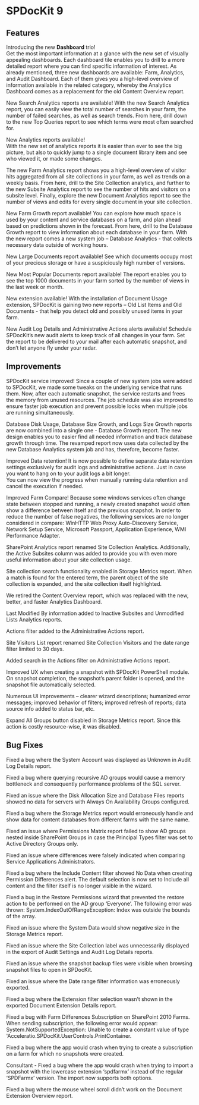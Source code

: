 # SPDocKit 9

## Features

Introducing the new **Dashboard** trio!  
Get the most important information at a glance with the new set of visually appealing dashboards. Each dashboard tile enables you to drill to a more detailed report where you can find specific information of interest. As already mentioned, three new dashboards are available: Farm, Analytics, and Audit Dashboard. Each of them gives you a high-level overview of information available in the related category, whereby the Analytics Dashboard comes as a replacement for the old Content Overview report.

New Search Analytics reports are available! With the new Search Analytics report, you can easily view the total number of searches in your farm, the number of failed searches, as well as search trends. From here, drill down to the new Top Queries report to see which terms were most often searched for.

New Analytics reports available!  
With the new set of analytics reports it is easier than ever to see the big picture, but also to quickly jump to a single document library item and see who viewed it, or made some changes.

The new Farm Analytics report shows you a high-level overview of visitor hits aggregated from all site collections in your farm, as well as trends on a weekly basis. From here, drill to the Site Collection analytics, and further to the new Subsite Analytics report to see the number of hits and visitors on a subsite level. Finally, explore the new Document Analytics report to see the number of views and edits for every single document in your site collection.

New Farm Growth report available! You can explore how much space is used by your content and service databases on a farm, and plan ahead based on predictions shown in the forecast. From here, drill to the Database Growth report to view information about each database in your farm. With the new report comes a new system job – Database Analytics - that collects necessary data outside of working hours.

New Large Documents report available! See which documents occupy most of your precious storage or have a suspiciously high number of versions.

New Most Popular Documents report available! The report enables you to see the top 1000 documents in your farm sorted by the number of views in the last week or month.

New extension available! With the installation of Document Usage extension, SPDocKit is gaining two new reports – Old List Items and Old Documents - that help you detect old and possibly unused items in your farm.

New Audit Log Details and Administrative Actions alerts available! Schedule SPDocKit’s new audit alerts to keep track of all changes in your farm. Set the report to be delivered to your mail after each automatic snapshot, and don’t let anyone fly under your radar.

## Improvements

SPDocKit service improved! Since a couple of new system jobs were added to SPDocKit, we made some tweaks on the underlying service that runs them. Now, after each automatic snapshot, the service restarts and frees the memory from unused resources. The job schedule was also improved to ensure faster job execution and prevent possible locks when multiple jobs are running simultaneously.

Database Disk Usage, Database Size Growth, and Logs Size Growth reports are now combined into a single one - Database Growth report. The new design enables you to easier find all needed information and track database growth through time. The revamped report now uses data collected by the new Database Analytics system job and has, therefore, become faster.

Improved Data retention! It is now possible to define separate data retention settings exclusively for audit logs and administrative actions. Just in case you want to hang on to your audit logs a bit longer.  
 You can now view the progress when manually running data retention and cancel the execution if needed.

Improved Farm Compare! Because some windows services often change state between stopped and running, a newly created snapshot would often show a difference between itself and the previous snapshot. In order to reduce the number of false negatives, the following services are no longer considered in compare: WinHTTP Web Proxy Auto-Discovery Service, Network Setup Service, Microsoft Passport, Application Experience, WMI Performance Adapter.

SharePoint Analytics report renamed Site Collection Analytics. Additionally, the Active Subsites column was added to provide you with even more useful information about your site collection usage.

Site collection search functionality enabled in Storage Metrics report. When a match is found for the entered term, the parent object of the site collection is expanded, and the site collection itself highlighted.

We retired the Content Overview report, which was replaced with the new, better, and faster Analytics Dashboard.

Last Modified By information added to Inactive Subsites and Unmodified Lists Analytics reports.

Actions filter added to the Administrative Actions report.

Site Visitors List report renamed Site Collection Visitors and the date range filter limited to 30 days.

Added search in the Actions filter on Administrative Actions report.

Improved UX when creating a snapshot with SPDocKit PowerShell module. On snapshot completion, the snapshot’s parent folder is opened, and the snapshot file automatically selected.

Numerous UI improvements – clearer wizard descriptions; humanized error messages; improved behavior of filters; improved refresh of reports;  data source info added to status bar, etc.

Expand All Groups button disabled in Storage Metrics report. Since this action is costly resource-wise, it was disabled.

## Bug Fixes

  
Fixed a bug where the System Account was displayed as Unknown in Audit Log Details report.

Fixed a bug where querying recursive AD groups would cause a memory bottleneck and consequently performance problems of the SQL server.

Fixed an issue where the Disk Allocation Size and Database Files reports showed no data for servers with Always On Availability Groups configured. 

Fixed a bug where the Storage Metrics report would erroneously handle and show data for content databases from different farms with the same name.

Fixed an issue where Permissions Matrix report failed to show AD groups nested inside SharePoint Groups in case the Principal Types filter was set to Active Directory Groups only.

Fixed an issue where differences were falsely indicated when comparing Service Applications Administrators.

Fixed a bug where the Include Content filter showed No Data when creating Permission Differences alert. The default selection is now set to Include all content and the filter itself is no longer visible in the wizard.

Fixed a bug in the Restore Permissions wizard that prevented the restore action to be performed on the AD group ‘Everyone’. The following error was thrown: System.IndexOutOfRangeException: Index was outside the bounds of the array.

Fixed an issue where the System Data would show negative size in the Storage Metrics report.

Fixed an issue where the Site Collection label was unnecessarily displayed in the export of Audit Settings and Audit Log Details reports.

Fixed an issue where the snapshot backup files were visible when browsing snapshot files to open in SPDocKit.

Fixed an issue where the Date range filter information was erroneously exported.

Fixed a bug where the Extension filter selection wasn’t shown in the exported Document Extension Details report.  

Fixed a bug with Farm Differences Subscription on SharePoint 2010 Farms. When sending subscription, the following error would appear: System.NotSupportedException: Unable to create a constant value of type 'Acceleratio.SPDocKit.UserControls.PrintContainer.

Fixed a bug where the app would crash when trying to create a subscription on a farm for which no snapshots were created.

Consultant - Fixed a bug where the app would crash when trying to import a snapshot with the lowercase extension ‘spdfarmx’ instead of the regular ‘SPDFarmx’ version. The import now supports both options.  

Fixed a bug where the mouse wheel scroll didn’t work on the Document Extension Overview report.

